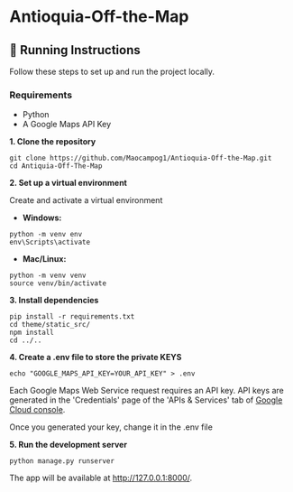 # Antioquia-Off-the-Map

## 🚀 Running Instructions

Follow these steps to set up and run the project locally.

### Requirements
- Python
- A Google Maps API Key

**1. Clone the repository**

```
git clone https://github.com/Maocampog1/Antioquia-Off-the-Map.git
cd Antiquia-Off-The-Map
```

**2. Set up a virtual environment**

Create and activate a virtual environment

- **Windows:**

```
python -m venv env
env\Scripts\activate
```

- **Mac/Linux:**

```
python -m venv venv
source venv/bin/activate
```

**3. Install dependencies**

```
pip install -r requirements.txt
cd theme/static_src/
npm install
cd ../..
```

**4. Create a .env file to store the private KEYS**
```
echo "GOOGLE_MAPS_API_KEY=YOUR_API_KEY" > .env
```

Each Google Maps Web Service request requires an API key. API keys
are generated in the 'Credentials' page of the 'APIs & Services' tab of [Google Cloud console](https://console.cloud.google.com/apis/credentials).

Once you generated your key, change it in the .env file

**5. Run the development server**

```
python manage.py runserver
```

The app will be available at http://127.0.0.1:8000/.
